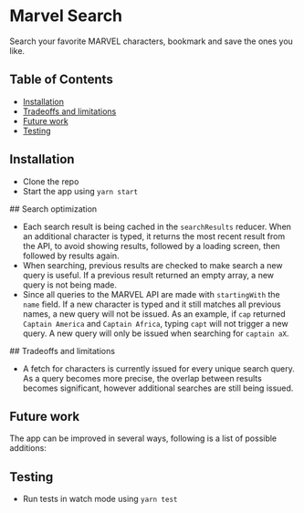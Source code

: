 # Marvel Search

Search your favorite MARVEL characters, bookmark and save the ones you like.

## Table of Contents

- [Installation](#Installation)
- [Tradeoffs and limitations](#tradeoffs-and-limitations)
- [Future work](#future-work)
- [Testing](#testing)

## Installation

- Clone the repo
- Start the app using `yarn start`

## Search optimization

- Each search result is being cached in the `searchResults` reducer. When an additional character is typed, it returns the most recent result from the API, to avoid showing results, followed by a loading screen, then followed by results again.
- When searching, previous results are checked to make search a new query is useful. If a previous result returned an empty array, a new query is not being made.
- Since all queries to the MARVEL API are made with `startingWith` the `name` field. If a new character is typed and it still matches all previous names, a new query will not be issued. As an example, if `cap` returned `Captain America` and `Captain Africa`, typing `capt` will not trigger a new query. A new query will only be issued when searching for `captain aX`.

## Tradeoffs and limitations

- A fetch for characters is currently issued for every unique search query. As a query becomes more precise, the overlap between results becomes significant, however additional searches are still being issued.

## Future work

The app can be improved in several ways, following is a list of possible additions:


## Testing

- Run tests in watch mode using `yarn test`

